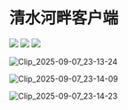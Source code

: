 # 清水河畔客户端

![](https://img.shields.io/github/release/Redns/Uestc.BBS) ![](https://img.shields.io/github/languages/code-size/Redns/Uestc.BBS) ![](https://img.shields.io/badge/.NET-9.0-5631D6) 

![Clip_2025-09-07_23-13-24](https://image.krins.cloud/5f4e0187a39338384b8e2ebf6e045d3b.png)

![Clip_2025-09-07_23-14-09](https://image.krins.cloud/b867cf3d55009722af76e8583021942f.png)

![Clip_2025-09-07_23-14-23](https://image.krins.cloud/398d6368d96ebe356a2388e252de1ead.png)